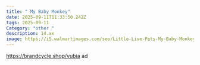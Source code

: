```yaml
---
title: " My Baby Monkey"
date: 2025-09-11T11:33:50.242Z
tags: 2025-09-11
Category: "other "
description: 14.xx
image: https://i5.walmartimages.com/seo/Little-Live-Pets-My-Baby-Monkey-Mango-50-Sounds-and-Reactions-Ages-4_10acb5da-97bf-43e4-b2ec-3b0c8e40fda0.a50bab9e4eee4d68175b2944132d16cf.jpeg?odnHeight=2000&odnWidth=2000&odnBg=FFFFFF
---
```

https://brandcycle.shop/vubia  ad